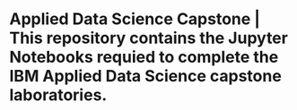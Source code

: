 # Applied Data Science Capstone | This repository contains the Jupyter Notebooks requied to complete the IBM Applied Data Science capstone laboratories. 
